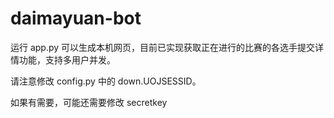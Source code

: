 # daimayuan-bot

运行 app.py 可以生成本机网页，目前已实现获取正在进行的比赛的各选手提交详情功能，支持多用户并发。

请注意修改 config.py 中的 down.UOJSESSID。

如果有需要，可能还需要修改 secretkey